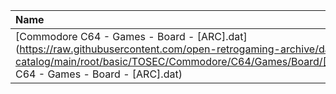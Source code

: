 |Name|Size|
|:---|---:|
|[Commodore C64 - Games - Board - [ARC].dat](https://raw.githubusercontent.com/open-retrogaming-archive/dat-catalog/main/root/basic/TOSEC/Commodore/C64/Games/Board/[ARC]/Commodore C64 - Games - Board - [ARC].dat)|1459|
